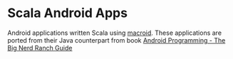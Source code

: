 Scala Android Apps
============

Android applications written Scala using  [macroid](https://github.com/macroid/macroid). These applications are ported from their Java counterpart from book [Android Programming - The Big Nerd Ranch Guide](http://www.amazon.com/Android-Programming-Ranch-Guide-Guides/dp/0321804333)
